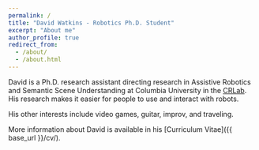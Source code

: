 ```yaml
---
permalink: /
title: "David Watkins - Robotics Ph.D. Student"
excerpt: "About me"
author_profile: true
redirect_from: 
  - /about/
  - /about.html
---
```


David is a Ph.D. research assistant directing research in Assistive Robotics and Semantic Scene Understanding at Columbia University in the [CRLab](https://crlab.cs.columbia.edu). His research makes it easier for people to use and interact with robots. 

His other interests include video games, guitar, improv, and traveling.

More information about David is available in his [Curriculum Vitae]({{ base_url }}/cv/).
